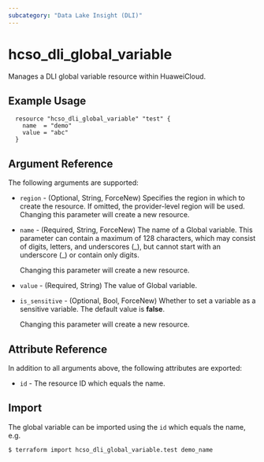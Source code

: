 ```yaml
---
subcategory: "Data Lake Insight (DLI)"
---
```


# hcso_dli_global_variable

Manages a DLI global variable resource within HuaweiCloud.  

## Example Usage

```hcl
  resource "hcso_dli_global_variable" "test" {
    name  = "demo"
    value = "abc"
  }
```

## Argument Reference

The following arguments are supported:

* `region` - (Optional, String, ForceNew) Specifies the region in which to create the resource.
  If omitted, the provider-level region will be used. Changing this parameter will create a new resource.

* `name` - (Required, String, ForceNew) The name of a Global variable.
  This parameter can contain a maximum of 128 characters, which may consist of digits, letters, and underscores (\_),
  but cannot start with an underscore (\_) or contain only digits.

  Changing this parameter will create a new resource.

* `value` - (Required, String) The value of Global variable.

* `is_sensitive` - (Optional, Bool, ForceNew) Whether to set a variable as a sensitive variable. The default value is **false**.

  Changing this parameter will create a new resource.

## Attribute Reference

In addition to all arguments above, the following attributes are exported:

* `id` - The resource ID which equals the name.

## Import

The global variable can be imported using the `id` which equals the name, e.g.

```bash
$ terraform import hcso_dli_global_variable.test demo_name
```
